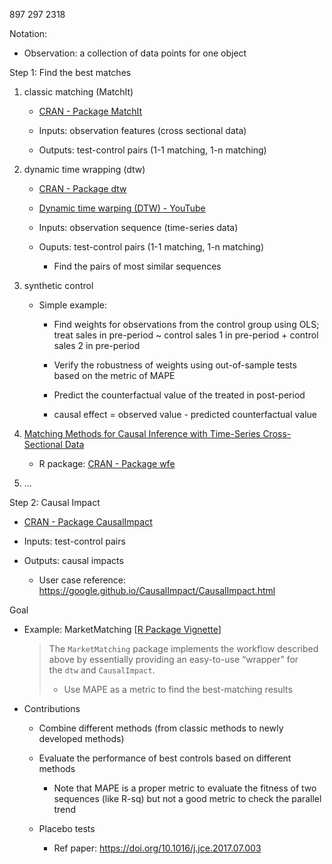 897 297 2318



Notation:

+ Observation: a collection of data points for one object



Step 1: Find the best matches

1. classic matching (MatchIt)
   
   + [CRAN - Package MatchIt](https://cran.r-project.org/web/packages/MatchIt/index.html)
   
   + Inputs: observation features (cross sectional data)
   
   + Outputs: test-control pairs (1-1 matching, 1-n matching)

2. dynamic time wrapping (dtw)
   
   + [CRAN - Package dtw](https://cran.r-project.org/web/packages/dtw/index.html)
   
   + [Dynamic time warping (DTW) - YouTube](https://www.youtube.com/playlist?list=PLmZlBIcArwhMJoGk5zpiRlkaHUqy5dLzL)
   
   + Inputs: observation sequence (time-series data)
   
   + Ouputs: test-control pairs (1-1 matching, 1-n matching)
     
     + Find the pairs of most similar sequences

3. synthetic control
   
   + Simple example:
     
     + Find weights for observations from the control group using OLS; treat sales in pre-period ~ control sales 1 in pre-period + control sales 2 in pre-period
     
     + Verify the robustness of weights using out-of-sample tests based on the metric of MAPE
     
     + Predict the counterfactual value of the treated in post-period
     
     + causal effect = observed value - predicted counterfactual value

4. [Matching Methods for Causal Inference with Time-Series Cross-Sectional Data](https://imai.fas.harvard.edu/research/tscs.html)
   
   + R package: [CRAN - Package wfe](https://cran.r-project.org/web/packages/wfe/index.html)

5. ...



Step 2: Causal Impact

+ [CRAN - Package CausalImpact](https://cran.r-project.org/web/packages/CausalImpact/index.html)

+ Inputs: test-control pairs

+ Outputs: causal impacts
  
  + User case reference: https://google.github.io/CausalImpact/CausalImpact.html



Goal

+ Example: MarketMatching [[R Package Vignette](https://cran.r-project.org/web/packages/MarketMatching/vignettes/MarketMatching-Vignette.html)]
  
  > The `MarketMatching` package implements the workflow described above by essentially providing an easy-to-use “wrapper” for the `dtw` and `CausalImpact`.
  > 
  > + Use MAPE as a metric to find the best-matching results

+ Contributions
  
  + Combine different methods (from classic methods to newly developed methods)
  
  + Evaluate the performance of best controls based on different methods
    
    + Note that MAPE is a proper metric to evaluate the fitness of two sequences (like R-sq) but not a good metric to check the parallel trend
  
  + Placebo tests
    
    + Ref paper: https://doi.org/10.1016/j.jce.2017.07.003
  
  